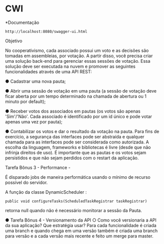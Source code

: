 # CWI

*Documentação
```
http://localhost:8080/swagger-ui.html
 ```

Objetivo

No cooperativismo, cada associado possui um voto e as decisões são tomadas em assembleias, por votação.
A partir disso, você precisa criar uma solução back-end para gerenciar essas sessões de votação.
Essa solução deve ser executada na nuvem e promover as seguintes funcionalidades através de uma API
REST:

● Cadastrar uma nova pauta;

● Abrir uma sessão de votação em uma pauta (a sessão de votação deve ficar aberta por um tempo
determinado na chamada de abertura ou 1 minuto por default);

● Receber votos dos associados em pautas (os votos são apenas 'Sim'/'Não'. Cada associado é
identificado por um id único e pode votar apenas uma vez por pauta);

● Contabilizar os votos e dar o resultado da votação na pauta.
Para fins de exercício, a segurança das interfaces pode ser abstraída e qualquer chamada para as interfaces
pode ser considerada como autorizada. A escolha da linguagem, frameworks e bibliotecas é livre (desde que
não infrinja direitos de uso).
É importante que as pautas e os votos sejam persistidos e que não sejam perdidos com o restart da aplicação.

 Tarefa Bônus 3 - Performance - 
 
 É disparado jobs de maneira performática usando o mínimo de recurso possível do servidor.
 
 A função da classe DynamicScheduler :
 ```
 public void configureTasks(ScheduledTaskRegistrar taskRegistrar)
 ```
 retorna  null quando não é necessário monitorar a sessão da Pauta.
 
 
● Tarefa Bônus 4 - Versionamento da API
○ Como você versionaria a API da sua aplicação? Que estratégia usar?
Para cada funcionalidade é criada uma branch e quando chega em uma versão também é criada uma branch para versão e a cada versão mais recente e feito um merge para master.


